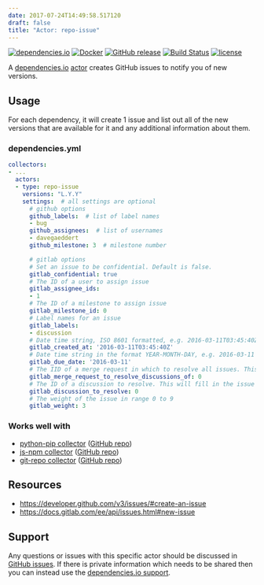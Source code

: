 ```yaml
---
date: 2017-07-24T14:49:58.517120
draft: false
title: "Actor: repo-issue"
---
```


[![dependencies.io](https://img.shields.io/badge/dependencies.io-actor-3DA4E9.svg)](https://www.dependencies.io/docs/actors/)
[![Docker](https://img.shields.io/badge/dockerhub-actor--repo--issue-22B8EB.svg)](https://hub.docker.com/r/dependencies/actor-repo-issue/)
[![GitHub release](https://img.shields.io/github/release/dependencies-io/actor-repo-issue.svg)](https://github.com/dependencies-io/actor-repo-issue/releases)
[![Build Status](https://travis-ci.org/dependencies-io/actor-repo-issue.svg?branch=master)](https://travis-ci.org/dependencies-io/actor-repo-issue)
[![license](https://img.shields.io/github/license/dependencies-io/actor-repo-issue.svg)](https://github.com/dependencies-io/actor-repo-issue/blob/master/LICENSE)

A [dependencies.io](https://www.dependencies.io)
[actor](https://www.dependencies.io/docs/actors/) creates GitHub issues to notify
you of new versions.

## Usage

For each dependency, it will create 1 issue and list out all of the new versions
that are available for it and any additional information about them.

### dependencies.yml

```yaml
collectors:
- ...
  actors:
  - type: repo-issue
    versions: "L.Y.Y"
    settings:  # all settings are optional
      # github options
      github_labels:  # list of label names
      - bug
      github_assignees:  # list of usernames
      - davegaeddert
      github_milestone: 3  # milestone number

      # gitlab options
      # Set an issue to be confidential. Default is false.
      gitlab_confidential: true  
      # The ID of a user to assign issue
      gitlab_assignee_ids:
      - 1
      # The ID of a milestone to assign issue
      gitlab_milestone_id: 0
      # Label names for an issue
      gitlab_labels:
      - discussion
      # Date time string, ISO 8601 formatted, e.g. 2016-03-11T03:45:40Z (requires admin or project owner rights)
      gitlab_created_at: '2016-03-11T03:45:40Z'
      # Date time string in the format YEAR-MONTH-DAY, e.g. 2016-03-11
      gitlab_due_date: '2016-03-11'
      # The IID of a merge request in which to resolve all issues. This will fill the issue with a default description and mark all discussions as resolved. When passing a description or title, these values will take precedence over the default values.
      gitlab_merge_request_to_resolve_discussions_of: 0  
      # The ID of a discussion to resolve. This will fill in the issue with a default description and mark the discussion as resolved. Use in combination with merge_request_to_resolve_discussions_of.
      gitlab_discussion_to_resolve: 0
      # The weight of the issue in range 0 to 9
      gitlab_weight: 3
```

### Works well with

- [python-pip collector](https://www.dependencies.io/docs/collectors/python-pip/) ([GitHub repo](https://github.com/dependencies-io/collector-python-pip/))
- [js-npm collector](https://www.dependencies.io/docs/collectors/js-npm/) ([GitHub repo](https://github.com/dependencies-io/collector-js-npm/))
- [git-repo collector](https://www.dependencies.io/docs/collectors/git-repo/) ([GitHub repo](https://github.com/dependencies-io/collector-git-repo/))


## Resources

- https://developer.github.com/v3/issues/#create-an-issue
- https://docs.gitlab.com/ee/api/issues.html#new-issue

## Support

Any questions or issues with this specific actor should be discussed in [GitHub
issues](https://github.com/dependencies-io/actor-repo-issue/issues). If there is
private information which needs to be shared then you can instead use the
[dependencies.io support](https://app.dependencies.io/support).
